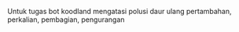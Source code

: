 Untuk tugas bot koodland mengatasi polusi daur ulang pertambahan, perkalian, pembagian, pengurangan 
